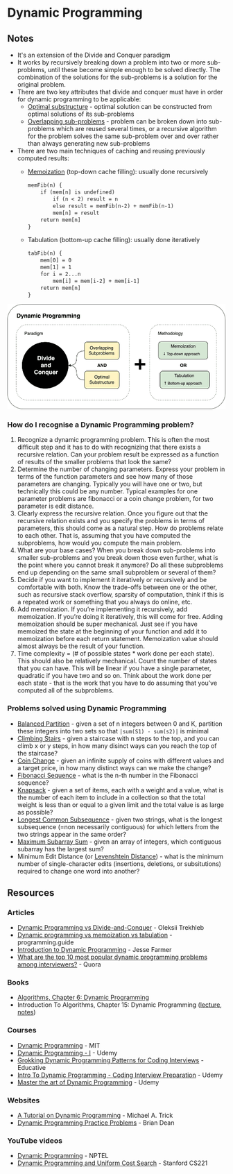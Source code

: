 # Dynamic Programming

## Notes

* It's an extension of the Divide and Conquer paradigm
* It works by recursively breaking down a problem into two or more sub-problems, until these become simple enough to be solved directly. The combination of the solutions for the sub-problems is a solution for the original problem.
* There are two key attributes that divide and conquer must have in order for dynamic programming to be applicable:
  * [Optimal substructure](https://en.wikipedia.org/wiki/Optimal_substructure) - optimal solution can be constructed from optimal solutions of its sub-problems
  * [Overlapping sub-problems](https://en.wikipedia.org/wiki/Overlapping_subproblems) - problem can be broken down into sub-problems which are reused several times, or a recursive algorithm for the problem solves the same sub-problem over and over rather than always generating new sub-problems
* There are two main techniques of caching and reusing previously computed results:
  * [Memoization](https://www.wikiwand.com/en/Memoization) \(top-down cache filling\): usually done recursively

    ```text
    memFib(n) {
        if (mem[n] is undefined)
            if (n < 2) result = n
            else result = memFib(n-2) + memFib(n-1)
            mem[n] = result
        return mem[n]
    }
    ```

  * Tabulation \(bottom-up cache filling\): usually done iteratively

    ```text
    tabFib(n) {
        mem[0] = 0
        mem[1] = 1
        for i = 2...n
            mem[i] = mem[i-2] + mem[i-1]
        return mem[n]
    }
    ```

![](../../.gitbook/assets/immagine%20%281%29.png)

### How do I recognise a Dynamic Programming problem?

1. Recognize a dynamic programming problem. This is often the most difficult step and it has to do with recognizing that there exists a recursive relation. Can your problem result be expressed as a function of results of the smaller problems that look the same?
2. Determine the number of changing parameters. Express your problem in terms of the function parameters and see how many of those parameters are changing. Typically you will have one or two, but technically this could be any number. Typical examples for one parameter problems are fibonacci or a coin change problem, for two parameter is edit distance.
3. Clearly express the recursive relation. Once you figure out that the recursive relation exists and you specify the problems in terms of parameters, this should come as a natural step. How do problems relate to each other. That is, assuming that you have computed the subproblems, how would you compute the main problem.
4. What are your base cases? When you break down sub-problems into smaller sub-problems and you break down those even further, what is the point where you cannot break it anymore? Do all these subproblems end up depending on the same small subproblem or several of them?
5. Decide if you want to implement it iteratively or recursively and be comfortable with both. Know the trade-offs between one or the other, such as recursive stack overflow, sparsity of computation, think if this is a repeated work or something that you always do online, etc.
6. Add memoization. If you’re implementing it recursively, add memoization. If you’re doing it iteratively, this will come for free. Adding memoization should be super mechanical. Just see if you have memoized the state at the beginning of your function and add it to memoization before each return statement. Memoization value should almost always be the result of your function.
7. Time complexity = \(\# of possible states \* work done per each state\). This should also be relatively mechanical. Count the number of states that you can have. This will be linear if you have a single parameter, quadratic if you have two and so on. Think about the work done per each state - that is the work that you have to do assuming that you’ve computed all of the subproblems.

### Problems solved using Dynamic Programming

* [Balanced Partition](https://www.wikiwand.com/en/Partition_problem) - given a set of n integers between 0 and K, partition these integers into two sets so that `|sum(S1) - sum(s2)|` is minimal
* [Climbing Stairs](https://leetcode.com/problems/climbing-stairs/description/) - given a staircase with n steps to the top, and you can climb x or y steps, in how many disinct ways can you reach the top of the staircase?
* [Coin Change](https://www.wikiwand.com/en/Change-making_problem) - given an infinite supply of coins with different values and a target price, in how many distinct ways can we make the change?
* [Fibonacci Sequence](https://www.wikiwand.com/en/Fibonacci_number) - what is the n-th number in the Fibonacci sequence?
* [Knapsack](https://www.wikiwand.com/en/Knapsack_problem) - given a set of items, each with a weight and a value, what is the number of each item to include in a collection so that the total weight is less than or equal to a given limit and the total value is as large as possible?
* [Longest Common Subsequence](https://www.wikiwand.com/en/Longest_common_subsequence_problem) - given two strings, what is the longest subsequence \(=non necessarily contiguous\) for which letters from the two strings appear in the same order?
* [Maximum Subarray Sum](https://www.wikiwand.com/en/Maximum_subarray_problem) - given an array of integers, which contiguous subarray has the largest sum?
* Minimum Edit Distance \(or [Levenshtein Distance](https://www.wikiwand.com/en/Levenshtein_distance)\) - what is the minimum number of single-character edits \(insertions, deletions, or subsitutions\) required to change one word into another?

## Resources

### Articles

* [Dynamic Programming vs Divide-and-Conquer](https://trekhleb.dev/blog/2018/dynamic-programming-vs-divide-and-conquer/) - Oleksii Trekhleb
* [Dynamic programming vs memoization vs tabulation](https://programming.guide/dynamic-programming-vs-memoization-vs-tabulation.html) - programming.guide
* [Introduction to Dynamic Programming](http://20bits.com/article/introduction-to-dynamic-programming) - Jesse Farmer
* [What are the top 10 most popular dynamic programming problems among interviewers?](https://www.quora.com/What-are-the-top-10-most-popular-dynamic-programming-problems-among-interviewers) - Quora

### Books

* [Algorithms, Chapter 6: Dynamic Programming](https://people.eecs.berkeley.edu/~vazirani/algorithms/chap6.pdf)
* Introduction To Algorithms, Chapter 15: Dynamic Programming \([lecture](https://ocw.mit.edu/courses/electrical-engineering-and-computer-science/6-046j-introduction-to-algorithms-sma-5503-fall-2005/video-lectures/lecture-15-dynamic-programming-longest-common-subsequence/), [notes](https://catonmat.net/mit-introduction-to-algorithms-part-ten)\)

### Courses

* [Dynamic Programming](https://www.youtube.com/watch?v=OQ5jsbhAv_M&list=PLcDimPvbmfT8qAxD6JH_kmXiQwTNcoK78) - MIT
* [Dynamic Programming - I](https://www.udemy.com/course/dynamic-programming-i/?ranMID=39197&ranEAID=JVFxdTr9V80&ranSiteID=JVFxdTr9V80-C3d0CuJRL.3Gl.67I5NPXw&LSNPUBID=JVFxdTr9V80&utm_source=aff-campaign&utm_medium=udemyads) - Udemy
* [Grokking Dynamic Programming Patterns for Coding Interviews](https://www.educative.io/courses/grokking-dynamic-programming-patterns-for-coding-interviews) - Educative
* [Intro To Dynamic Programming - Coding Interview Preparation](https://www.udemy.com/course/dynamic-programming/) - Udemy
* [Master the art of Dynamic Programming](https://www.udemy.com/course/master-the-art-of-dynamic-programming/) - Udemy

### Websites

* [A Tutorial on Dynamic Programming](https://mat.gsia.cmu.edu/classes/dynamic/dynamic.html) - Michael A. Trick
* [Dynamic Programming Practice Problems](https://people.cs.clemson.edu/~bcdean/dp_practice/) - Brian Dean

### YouTube videos

* [Dynamic Programming](https://www.youtube.com/watch?v=6h6Fi6AQiRM) - NPTEL
* [Dynamic Programming and Uniform Cost Search](https://www.youtube.com/watch?v=aIsgJJYrlXk) - Stanford CS221

